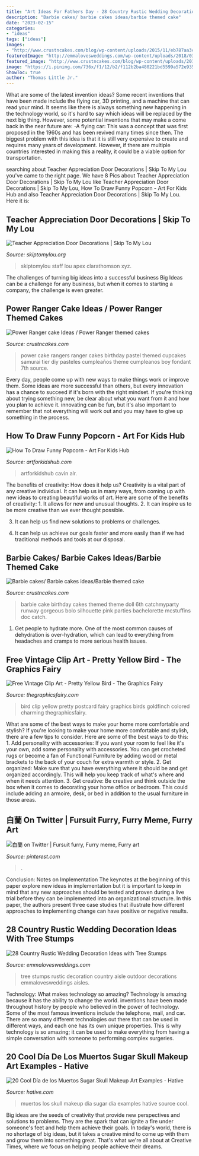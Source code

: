 ```yaml
---
title: "Art Ideas For Fathers Day - 28 Country Rustic Wedding Decoration Ideas With Tree Stumps"
description: "Barbie cakes/ barbie cakes ideas/barbie themed cake"
date: "2023-02-15"
categories:
- "ideas"
tags: ["ideas"]
images:
- "http://www.crustncakes.com/blog/wp-content/uploads/2015/11/eb787aa3cf435a70b9cef12e2d1f0082.jpg"
featuredImage: "http://emmalovesweddings.com/wp-content/uploads/2018/03/outdoor-wedding-aisle-decorations-with-tree-stumps.jpg"
featured_image: "http://www.crustncakes.com/blog/wp-content/uploads/2015/11/eb787aa3cf435a70b9cef12e2d1f0082.jpg"
image: "https://i.pinimg.com/736x/f1/12/b2/f112b2ba480221bd5599a572e935bb1d.jpg"
ShowToc: true
author: "Thomas Little Jr."
---
```



What are some of the latest invention ideas?
Some recent inventions that have been made include the flying car, 3D printing, and a machine that can read your mind. It seems like there is always something new happening in the technology world, so it's hard to say which ideas will be replaced by the next big thing. However, some potential inventions that may make a come back in the near future are: 
-A flying car: This was a concept that was first proposed in the 1960s and has been revived many times since then. The biggest problem with this idea is that it is still very expensive to create and requires many years of development. However, if there are multiple countries interested in making this a reality, it could be a viable option for transportation.

	

		
searching about Teacher Appreciation Door Decorations | Skip To My Lou you've came to the right page. We have 8 Pics about Teacher Appreciation Door Decorations | Skip To My Lou like Teacher Appreciation Door Decorations | Skip To My Lou, How To Draw Funny Popcorn - Art For Kids Hub and also Teacher Appreciation Door Decorations | Skip To My Lou. Here it is:
		
    
## Teacher Appreciation Door Decorations | Skip To My Lou

<img loading=lazy src="https://www.skiptomylou.org/wp-content/uploads/2009/04/teacherappreciationdoor6-1.jpg" onerror="this.onerror=null;this.src='https://tse2.mm.bing.net/th?id=OIP.mWQPh92M7gF80-2OKlVBUwAAAA&amp;pid=15.1';" alt="Teacher Appreciation Door Decorations | Skip To My Lou">

_Source: skiptomylou.org_

>skiptomylou staff lou apex clarathomson xyz. 

	

The challenges of turning big ideas into a successful business
Big Ideas can be a challenge for any business, but when it comes to starting a company, the challenge is even greater.

    
## Power Ranger Cake Ideas / Power Ranger Themed Cakes

<img loading=lazy src="http://www.crustncakes.com/blog/wp-content/uploads/2015/11/eb787aa3cf435a70b9cef12e2d1f0082.jpg" onerror="this.onerror=null;this.src='https://tse3.mm.bing.net/th?id=OIP.xqnaCxzY0ByxVBcsLo2xzgHaJ4&amp;pid=15.1';" alt="Power Ranger cake Ideas / Power Ranger themed cakes">

_Source: crustncakes.com_

>power cake rangers ranger cakes birthday pastel themed cupcakes samurai tier diy pasteles cumpleaños theme cumpleanos boy fondant 7th source. 

	

Every day, people come up with new ways to make things work or improve them. Some ideas are more successful than others, but every innovation has a chance to succeed if it's born with the right mindset. If you're thinking about trying something new, be clear about what you want from it and how you plan to achieve it. innovating can be fun, but it's also important to remember that not everything will work out and you may have to give up something in the process.

    
## How To Draw Funny Popcorn - Art For Kids Hub

<img loading=lazy src="https://www.artforkidshub.com/wp-content/uploads/2018/07/how-to-draw-popcorn-feature.jpg" onerror="this.onerror=null;this.src='https://tse1.mm.bing.net/th?id=OIP.7oE64HW2013pZu7CsN7Z-AHaEJ&amp;pid=15.1';" alt="How To Draw Funny Popcorn - Art For Kids Hub">

_Source: artforkidshub.com_

>artforkidshub cavin alr. 

	

The benefits of creativity: How does it help us?
Creativity is a vital part of any creative individual. It can help us in many ways, from coming up with new ideas to creating beautiful works of art. Here are some of the benefits of creativity: 1. It allows for new and unusual thoughts.
2. It can inspire us to be more creative than we ever thought possible.

3. It can help us find new solutions to problems or challenges.

4. It can help us achieve our goals faster and more easily than if we had traditional methods and tools at our disposal.

    
## Barbie Cakes/ Barbie Cakes Ideas/Barbie Themed Cake

<img loading=lazy src="http://www.crustncakes.com/blog/wp-content/uploads/2015/05/72f416b522396b1990cbb17443531b09.jpg" onerror="this.onerror=null;this.src='https://tse4.mm.bing.net/th?id=OIP._q9PigzqB53vQbumRYRr3QHaKv&amp;pid=15.1';" alt="Barbie cakes/ Barbie cakes ideas/Barbie themed cake">

_Source: crustncakes.com_

>barbie cake birthday cakes themed theme doll 6th catchmyparty runway gorgeous bolo silhouette pink parties bachelorette mcstuffins doc catch. 

	

1. Get people to hydrate more. One of the most common causes of dehydration is over-hydration, which can lead to everything from headaches and cramps to more serious health issues.

    
## Free Vintage Clip Art - Pretty Yellow Bird - The Graphics Fairy

<img loading=lazy src="https://thegraphicsfairy.com/wp-content/uploads/2013/05/birdyellow006.jpg" onerror="this.onerror=null;this.src='https://tse1.mm.bing.net/th?id=OIP.ewOl6d_OAkegrvAj2uKWGAAAAA&amp;pid=15.1';" alt="Free Vintage Clip Art - Pretty Yellow Bird - The Graphics Fairy">

_Source: thegraphicsfairy.com_

>bird clip yellow pretty postcard fairy graphics birds goldfinch colored charming thegraphicsfairy. 

	

What are some of the best ways to make your home more comfortable and stylish?
If you're looking to make your home more comfortable and stylish, there are a few tips to consider. Here are some of the best ways to do this: 1. Add personality with accessories: If you want your room to feel like it's your own, add some personality with accessories. You can get crocheted rugs or become a fan of Functional Furniture by adding wood or metal brackets to the back of your couch for extra warmth or style. 2. Get organized: Make sure that you have everything where it should be and get organized accordingly. This will help you keep track of what's where and when it needs attention. 3. Get creative: Be creative and think outside the box when it comes to decorating your home office or bedroom. This could include adding an armoire, desk, or bed in addition to the usual furniture in those areas. 
    
## 白蘭 On Twitter | Fursuit Furry, Furry Meme, Furry Art

<img loading=lazy src="https://i.pinimg.com/736x/f1/12/b2/f112b2ba480221bd5599a572e935bb1d.jpg" onerror="this.onerror=null;this.src='https://tse2.mm.bing.net/th?id=OIP.zyDsYhqeZ4SSmDsi3wjJLQHaJ3&amp;pid=15.1';" alt="白蘭 on Twitter | Fursuit furry, Furry meme, Furry art">

_Source: pinterest.com_

>. 

	

Conclusion: Notes on Implementation
The keynotes at the beginning of this paper explore new ideas in implementation but it is important to keep in mind that any new approaches should be tested and proven during a live trial before they can be implemented into an organizational structure. In this paper, the authors present three case studies that illustrate how different approaches to implementing change can have positive or negative results.

    
## 28 Country Rustic Wedding Decoration Ideas With Tree Stumps

<img loading=lazy src="http://emmalovesweddings.com/wp-content/uploads/2018/03/outdoor-wedding-aisle-decorations-with-tree-stumps.jpg" onerror="this.onerror=null;this.src='https://tse3.mm.bing.net/th?id=OIP.GiTarnES88PxpiGW7Vkl8wHaLI&amp;pid=15.1';" alt="28 Country Rustic Wedding Decoration Ideas with Tree Stumps">

_Source: emmalovesweddings.com_

>tree stumps rustic decoration country aisle outdoor decorations emmalovesweddings aisles. 

	

Technology: What makes technology so amazing?
Technology is amazing because it has the ability to change the world. inventions have been made throughout history by people who believed in the power of technology. Some of the most famous inventions include the telephone, mail, and car. There are so many different technologies out there that can be used in different ways, and each one has its own unique properties. This is why technology is so amazing; it can be used to make everything from having a simple conversation with someone to performing complex surgeries.

    
## 20 Cool Día De Los Muertos Sugar Skull Makeup Art Examples - Hative

<img loading=lazy src="https://hative.com/wp-content/uploads/2014/05/dia-de-los-muertos/3-dia-de-los-muertos-make-up.jpg" onerror="this.onerror=null;this.src='https://tse1.mm.bing.net/th?id=OIP.-kfyG4ibRBpApSkH-wQciQHaLG&amp;pid=15.1';" alt="20 Cool Día de los Muertos Sugar Skull Makeup Art Examples - Hative">

_Source: hative.com_

>muertos los skull makeup dia sugar día examples hative source cool. 

	

Big ideas are the seeds of creativity that provide new perspectives and solutions to problems. They are the spark that can ignite a fire under someone's feet and help them achieve their goals. In today's world, there is no shortage of big ideas, but it takes a creative mind to come up with them and grow them into something great. That's what we're all about at Creative Times, where we focus on helping people achieve their dreams.

